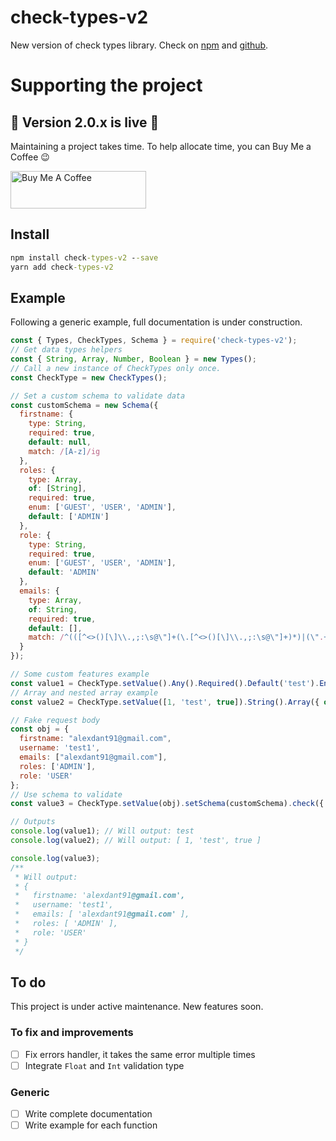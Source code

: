 # check-types-v2

New version of check types library. Check on [npm](https://www.npmjs.com/package/check-types-v2) and [github](https://github.com/alexdant91/check-types-v2#readme).

# Supporting the project

## 🎉 Version 2.0.x is live 🎉

Maintaining a project takes time. To help allocate time, you can Buy Me a Coffee 😉

[<img src="https://cdn.buymeacoffee.com/buttons/v2/default-yellow.png" alt="Buy Me A Coffee" style="height: 60px !important;width: 217px !important;" >](https://www.buymeacoffee.com/alexdant9)

## Install

```cmd
npm install check-types-v2 --save
yarn add check-types-v2
```

## Example

Following a generic example, full documentation is under construction.

```js
const { Types, CheckTypes, Schema } = require('check-types-v2');
// Get data types helpers
const { String, Array, Number, Boolean } = new Types();
// Call a new instance of CheckTypes only once.
const CheckType = new CheckTypes();

// Set a custom schema to validate data
const customSchema = new Schema({
  firstname: {
    type: String,
    required: true,
    default: null,
    match: /[A-z]/ig
  },
  roles: {
    type: Array,
    of: [String],
    required: true,
    enum: ['GUEST', 'USER', 'ADMIN'],
    default: ['ADMIN']
  },
  role: {
    type: String,
    required: true,
    enum: ['GUEST', 'USER', 'ADMIN'],
    default: 'ADMIN'
  },
  emails: {
    type: Array,
    of: String,
    required: true,
    default: [],
    match: /^(([^<>()[\]\\.,;:\s@\"]+(\.[^<>()[\]\\.,;:\s@\"]+)*)|(\".+\"))@((\[[0-9]{1,3}\.[0-9]{1,3}\.[0-9]{1,3}\.[0-9]{1,3}\])|(([a-zA-Z\-0-9]+\.)+[a-zA-Z]{2,}))$/ig
  }
});

// Some custom features example
const value1 = CheckType.setValue().Any().Required().Default('test').Enum(['test']).check({ extended: true });
// Array and nested array example
const value2 = CheckType.setValue([1, 'test', true]).String().Array({ of: [String, Number, Boolean] }).check({ extended: true });

// Fake request body
const obj = {
  firstname: "alexdant91@gmail.com",
  username: 'test1',
  emails: ["alexdant91@gmail.com"],
  roles: ['ADMIN'],
  role: 'USER'
};
// Use schema to validate
const value3 = CheckType.setValue(obj).setSchema(customSchema).check({ strict: false, extended: true });

// Outputs
console.log(value1); // Will output: test
console.log(value2); // Will output: [ 1, 'test', true ]

console.log(value3);
/**
 * Will output:
 * {
 *   firstname: 'alexdant91@gmail.com',
 *   username: 'test1',
 *   emails: [ 'alexdant91@gmail.com' ],
 *   roles: [ 'ADMIN' ],
 *   role: 'USER'
 * }
 */

```

## To do

This project is under active maintenance. New features soon.

### To fix and improvements

* [ ] Fix errors handler, it takes the same error multiple times
* [ ] Integrate `Float` and `Int` validation type

### Generic

* [ ] Write complete documentation
* [ ] Write example for each function
